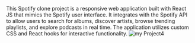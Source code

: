 This Spotify clone project is a responsive web application built with React JS that mimics the Spotify user interface. 
It integrates with the Spotify API to allow users to search for albums, discover artists, browse trending playlists, and explore podcasts in real time. 
The application utilizes custom CSS and React hooks for interactive functionality.
![my Project4](https://github.com/user-attachments/assets/e62af0eb-37c0-459c-a23b-4cdc8a605908)
